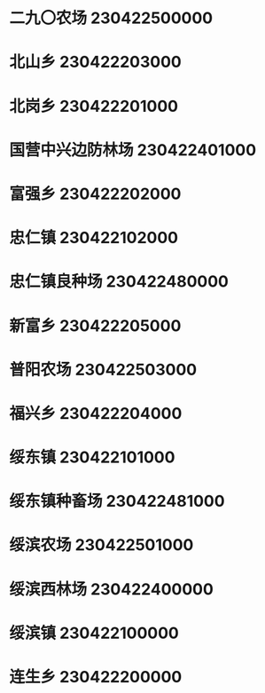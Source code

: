 # 二九〇农场 230422500000
# 北山乡 230422203000
# 北岗乡 230422201000
# 国营中兴边防林场 230422401000
# 富强乡 230422202000
# 忠仁镇 230422102000
# 忠仁镇良种场 230422480000
# 新富乡 230422205000
# 普阳农场 230422503000
# 福兴乡 230422204000
# 绥东镇 230422101000
# 绥东镇种畜场 230422481000
# 绥滨农场 230422501000
# 绥滨西林场 230422400000
# 绥滨镇 230422100000
# 连生乡 230422200000
